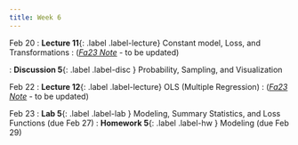 ```yaml
---
title: Week 6
---
```


Feb 20
: **Lecture 11**{: .label .label-lecture} Constant model, Loss, and Transformations
    : ([*Fa23 Note*](https://ds100.org/fa23-course-notes/constant_model_loss_transformations/loss_transformations.html) - to be updated)

: **Discussion 5**{: .label .label-disc } Probability, Sampling, and Visualization

Feb 22
: **Lecture 12**{: .label .label-lecture} OLS (Multiple Regression)
    : ([*Fa23 Note*](https://ds100.org/fa23-course-notes/ols/ols.html) - to be updated)

Feb 23
: **Lab 5**{: .label .label-lab }  Modeling, Summary Statistics, and Loss Functions (due Feb 27)
: **Homework 5**{: .label .label-hw } Modeling (due Feb 29)